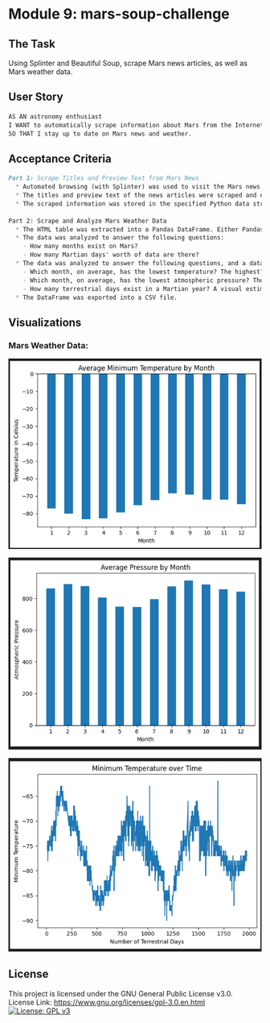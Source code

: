 # Module 9: mars-soup-challenge

## The Task
Using Splinter and Beautiful Soup, scrape Mars news articles, as well as Mars weather data.

## User Story
```md
AS AN astronomy enthusiast
I WANT to automatically scrape information about Mars from the Internet 
SO THAT I stay up to date on Mars news and weather.
```

## Acceptance Criteria
```md
Part 1: Scrape Titles and Preview Text from Mars News
  * Automated browsing (with Splinter) was used to visit the Mars news site, and the HTML code was extracted (with Beautiful Soup).
  * The titles and preview text of the news articles were scraped and extracted.
  * The scraped information was stored in the specified Python data structure—specifically, a list of dictionaries.

Part 2: Scrape and Analyze Mars Weather Data
  * The HTML table was extracted into a Pandas DataFrame. Either Pandas or Splinter and Beautiful Soup were used to scrape the data. The columns have the correct headings and data types.
  * The data was analyzed to answer the following questions:
    - How many months exist on Mars?
    - How many Martian days' worth of data are there?
  * The data was analyzed to answer the following questions, and a data visualization was created to support each answer:
    - Which month, on average, has the lowest temperature? The highest?
    - Which month, on average, has the lowest atmospheric pressure? The highest?
    - How many terrestrial days exist in a Martian year? A visual estimate within 25% was made.
  * The DataFrame was exported into a CSV file.
```

## Visualizations
### Mars Weather Data:
![An image showing a graph of average minimum temperatures on Mars by month.](./Resources/Avg_Min_Temp.png)

![An image showing a graph of average pressure on Mars by month.](./Resources/Avg_Pressure.png)

![An image showing a graph of daily minimum temperatures over multiple years.](./Resources/Min_Temp_Year.png)

## License
This project is licensed under the GNU General Public License v3.0.  
License Link:
https://www.gnu.org/licenses/gpl-3.0.en.html   
[![License: GPL v3](https://img.shields.io/badge/License-GPLv3-blue.svg)](https://www.gnu.org/licenses/gpl-3.0)
